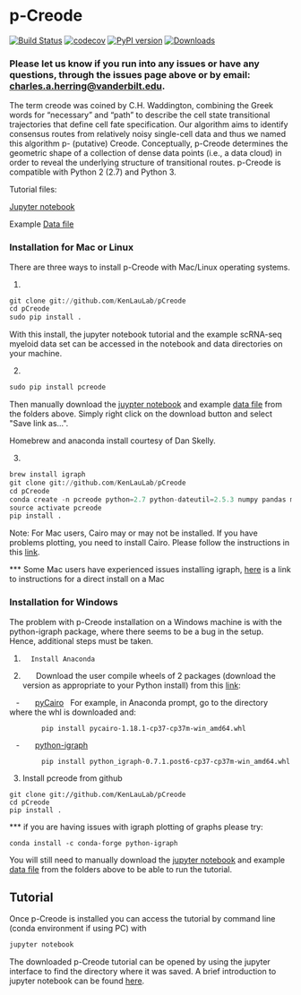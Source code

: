# **p-Creode**

[![Build Status](https://travis-ci.org/KenLauLab/pCreode.svg?branch=master)](https://travis-ci.org/KenLauLab/pCreode)  [![codecov](https://codecov.io/gh/KenLauLab/pCreode/branch/master/graph/badge.svg)](https://codecov.io/gh/KenLauLab/pCreode)   [![PyPI version](https://badge.fury.io/py/pcreode.svg)](https://badge.fury.io/py/pcreode)
[![Downloads](https://pepy.tech/badge/pcreode)](https://pepy.tech/project/pcreode)

### Please let us know if you run into any issues or have any questions, through the issues page above or by email: charles.a.herring@vanderbilt.edu. 

The term creode was coined by C.H. Waddington, combining the Greek words for “necessary” and “path” to describe the cell state transitional trajectories that define cell fate specification. Our algorithm aims to identify consensus routes from relatively noisy single-cell data and thus we named this algorithm p- (putative) Creode. Conceptually, p-Creode determines the geometric shape of a collection of dense data points (i.e., a data cloud) in order to reveal the underlying structure of transitional routes. p-Creode is compatible with Python 2 (2.7) and Python 3.  

Tutorial files:

[Jupyter notebook](https://github.com/KenLauLab/pCreode/blob/master/notebooks/pCreode_tutorial.ipynb)

Example [Data file](https://github.com/KenLauLab/pCreode/blob/master/data/Myeloid_with_IDs.csv)

### Installation for Mac or Linux

There are three ways to install p-Creode with Mac/Linux operating systems.

1.
```python
git clone git://github.com/KenLauLab/pCreode
cd pCreode
sudo pip install .
```
With this install, the jupyter notebook tutorial and the example scRNA-seq myeloid data set can be accessed in the notebook and data directories on your machine.

2.
```python
sudo pip install pcreode
```
Then manually download the [juypter notebook](https://github.com/KenLauLab/pCreode/blob/master/notebooks/pCreode_tutorial.ipynb) and example [data file](https://github.com/KenLauLab/pCreode/blob/master/data/Myeloid_with_IDs.csv) from the folders above. Simply right click on the download button and select "Save link as...".

Homebrew and anaconda install courtesy of Dan Skelly.

3.
```python
brew install igraph
git clone git://github.com/KenLauLab/pCreode
cd pCreode
conda create -n pcreode python=2.7 python-dateutil=2.5.3 numpy pandas matplotlib python-igraph jupyter cython
source activate pcreode
pip install .
```

Note: For Mac users, Cairo may or may not be installed. If you have problems plotting, you need to install Cairo. Please follow the instructions in this [link](http://macappstore.org/cairo/).

*** Some Mac users have experienced issues installing igraph, [here](http://igraph.org/python/#pyinstallosx) is a link to instructions for a direct install on a Mac 

### Installation for Windows

The problem with p-Creode installation on a Windows machine is with the python-igraph package, where there seems to be a bug in the setup.  Hence, additional steps must be taken.
1.       Install Anaconda
2.       Download the user compile wheels of 2 packages (download the version as appropriate to your Python install) from this [link](http://www.lfd.uci.edu/~gohlke/pythonlibs/): 

    -       [pyCairo](http://www.lfd.uci.edu/~gohlke/pythonlibs/#pycairo)
  
            For example, in Anaconda prompt, go to the directory where the whl is downloaded and:  
   
            pip install pycairo‑1.18.1‑cp37‑cp37m‑win_amd64.whl
            
    -       [python-igraph](http://www.lfd.uci.edu/~gohlke/pythonlibs/#python-igraph)
    
            pip install python_igraph‑0.7.1.post6‑cp37‑cp37m‑win_amd64.whl
    
3. Install pcreode from github      

```
git clone git://github.com/KenLauLab/pCreode
cd pCreode
pip install .
```

*** if you are having issues with igraph plotting of graphs please try:
```
conda install -c conda-forge python-igraph
```

You will still need to manually download the [jupyter notebook](https://github.com/KenLauLab/pCreode/blob/master/notebooks/pCreode_tutorial.ipynb) and example [data file](https://github.com/KenLauLab/pCreode/blob/master/data/Myeloid_with_IDs.csv) from the folders above to be able to run the tutorial.

## Tutorial

Once p-Creode is installed you can access the tutorial by command line (conda environment if using PC) with
```python
jupyter notebook
```
The downloaded p-Creode tutorial can be opened by using the jupyter interface to find the directory where it was saved. A brief introduction to jupyter notebook can be found [here](https://www.datacamp.com/community/tutorials/tutorial-jupyter-notebook#gs.P04bH=8).
